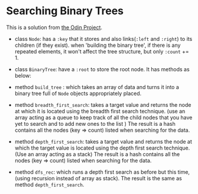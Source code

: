 # Searching Binary Trees

This is a solution from [the Odin Project](https://www.theodinproject.com/courses/ruby-programming/lessons/data-structures-and-algorithms).

- class `Node`: has a `:key` that it stores and also links(`:left` and `:right`) to its children (if they exist).
when 'building the binary tree', if there is any repeated elements, it won't affect the tree structure, but only `:count` += 1.

- class `BinaryTree`: have a `:root` to store the root node. It has methods as below:

- method `build_tree` : which takes an array of data and turns it into a binary tree full of `Node` objects appropriately placed.

- method `breadth_first_search`: takes a target value and returns the node at which it is located using the breadth first search technique. (use an array acting as a queue to keep track of all the child nodes that you have yet to search and to add new ones to the list ) The result is a hash contains all the nodes (key => count) listed when searching for the data.

- method `depth_first_search`: takes a target value and returns the node at which the target value is located using the depth first search technique.(Use an array acting as a stack) The result is a hash contains all the nodes (key => count) listed when searching for the data.

- method `dfs_rec`: which runs a depth first search as before but this time, (using recursion instead of array as stack). The result is the same as method `depth_first_search`.
